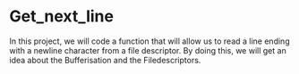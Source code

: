 # Get_next_line
In this project, we will code a function that will allow us to read a line ending with a newline character from a file descriptor.  By doing this, we will get an idea about the Bufferisation and the Filedescriptors.
